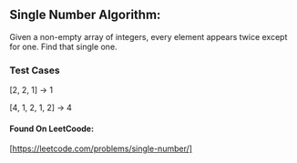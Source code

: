 ## Single Number Algorithm:

Given a non-empty array of integers, every element appears twice except for one. Find that single one.

### Test Cases
[2, 2, 1] -> 1

[4, 1, 2, 1, 2] -> 4


#### Found On LeetCoode:
[https://leetcode.com/problems/single-number/]